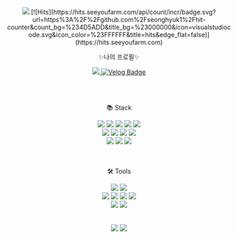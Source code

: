 
<div align=center>
	
<img src="https://capsule-render.vercel.app/api?type=waving&color=auto&height=200&section=header&text=Hyuk's-github🧑🏻&fontSize=90" />
	[![Hits](https://hits.seeyoufarm.com/api/count/incr/badge.svg?url=https%3A%2F%2Fgithub.com%2Fseonghyuk1%2Fhit-counter&count_bg=%234D5ADD&title_bg=%23000000&icon=visualstudiocode.svg&icon_color=%23FFFFFF&title=hits&edge_flat=false)](https://hits.seeyoufarm.com)

<p>✨나의 프로필✨</p>
<a href="https://github.com/seonghyuk1">
<!-- <img align="center" src="https://hits.seeyoufarm.com/api/count/incr/badge.svg?url=https%3A%2F%2Fgithub.com%2Fcreatehb21%2Fhit-counter&count_bg=%2379C83D&title_bg=%23555555&icon=freebsd.svg&icon_color=%23E7E7E7&title=hits&edge_flat=false" /> -->
</a>
<p>


<a href="tjdgur0737@naver.com"><img src="https://img.shields.io/badge/Mail-30B980?style=flat&logo=Gmail&logoColor=white" />
	[![Velog Badge](https://img.shields.io/badge/Velog-20C997?style=flat-square&logo=Velog&logoColor=white&link=https://velog.io/@tjdgur)](https://velog.io/@tjdgur)
</a>
</div>



<br>
<br>
<div align="center">
	<p>📚 Stack </p>
	<img src="https://img.shields.io/badge/React-61DAFB?style=flat&logo=React&logoColor=white" />
	<img src="https://img.shields.io/badge/HTML-E34F26?style=flat&logo=HTML5&logoColor=white" />
	<img src="https://img.shields.io/badge/CSS-1572B6?style=flat&logo=CSS3&logoColor=white" />
	<img src="https://img.shields.io/badge/JavaScript-F7DF1E?style=flat&logo=JavaScript&logoColor=white" />
	<img src="https://img.shields.io/badge/TypeScript-3178C6?style=flat&logo=TypeScript&logoColor=white" />
	<br>
		<img src="https://img.shields.io/badge/Python-3776AB?style=flat&logo=Python&logoColor=white" />
	<img src="https://img.shields.io/badge/MySQL-4479A1?style=flat&logo=MySQL&logoColor=white" />
	<img src="https://img.shields.io/badge/Next.js-000000?style=flat&logo=Next.js&logoColor=white"/>
		<img src="https://img.shields.io/badge/Amazon-AWS-00B8FC?style=flat&logo=Amazon-AWS&logoColor=white"/>
	<br>
	<img src="https://img.shields.io/badge/Elasticsearch-005571?style=flat&logo=Elasticsearch&logoColor=white"/>
	<img src="https://img.shields.io/badge/Kibana-FF6A00?style=flat&logo=Kibana&logoColor=white"/>
	<img src="https://img.shields.io/badge/Logstash-00B8FC?style=flat&logo=Logstash&logoColor=white"/>
	<br>
	<br>
	<br>
	<p>🛠  Tools</p>
	<img src="https://img.shields.io/badge/Visual Studio-007ACC?style=flat&logo=Visual Studio&logoColor=white" />
	<img src="https://img.shields.io/badge/Visual%20Studio%20Code-007ACC?style=flat&logo=VisualStudioCode&logoColor=white" />
	<br>
		<img src="https://img.shields.io/badge/Slack-4A154B?style=flat&logo=Slack&logoColor=white" />
	<img src="https://img.shields.io/badge/Figma-F24E1E?style=flat&logo=Figma&logoColor=white" />
		<img src="https://img.shields.io/badge/GitHub-181717?style=flat&logo=GitHub&logoColor=white" />
	<img src="https://img.shields.io/badge/Notion-000000?style=flat&logo=Notion&logoColor=white" />
	<br>	
			<img src="https://img.shields.io/badge/PyCharm-000000?style=flat&logo=PyCharm&logoColor=white" />
		<img src="https://img.shields.io/badge/Postman-FF6C37?style=flat&logo=Postman&logoColor=white" />
		<br>	
	
<br>
<br>
	<img src="https://github-readme-stats.vercel.app/api?username=seonghyuk1&show_icons=true">
	<img src="https://github-readme-stats.vercel.app/api/top-langs/?username=seonghyuk1&layout=compact">

</div>


